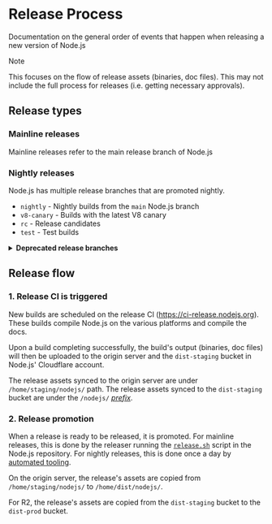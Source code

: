 # Release Process

Documentation on the general order of events that happen when releasing a new version of Node.js

> [!NOTE]
> This focuses on the flow of release assets (binaries, doc files).
> This may not include the full process for releases (i.e. getting necessary approvals).

## Release types

### Mainline releases

Mainline releases refer to the main release branch of Node.js

### Nightly releases

Node.js has multiple release branches that are promoted nightly.

- `nightly` - Nightly builds from the `main` Node.js branch
- `v8-canary` - Builds with the latest V8 canary
- `rc` - Release candidates
- `test` - Test builds

<details>
    <summary><b>Deprecated release branches</b></summary>

These branches no longer receive new releases.

- `chakracore-nightly` - Chakracore nightly builds
- `chakracore-rc` - Chakracore release candidates
- `chakracore-release` - Chakracore releases

</details>

## Release flow

### 1. Release CI is triggered

New builds are scheduled on the release CI (https://ci-release.nodejs.org).
These builds compile Node.js on the various platforms and compile the docs.

Upon a build completing successfully, the build's output (binaries, doc files) will then be uploaded to the origin server and the `dist-staging` bucket in Node.js' Cloudflare account.

The release assets synced to the origin server are under `/home/staging/nodejs/` path.
The release assets synced to the `dist-staging` bucket are under the `/nodejs/` [_prefix_](./r2.md#directories).

### 2. Release promotion

When a release is ready to be released, it is promoted.
For mainline releases, this is done by the releaser running the [`release.sh`](https://github.com/nodejs/node/tree/main/tools/release.sh) script in the Node.js repository.
For nightly releases, this is done once a day by [automated tooling](https://github.com/nodejs/build/blob/main/ansible/www-standalone/tools/promote/promote_nightly.sh).

On the origin server, the release's assets are copied from `/home/staging/nodejs/` to `/home/dist/nodejs/`.

For R2, the release's assets are copied from the `dist-staging` bucket to the `dist-prod` bucket.
